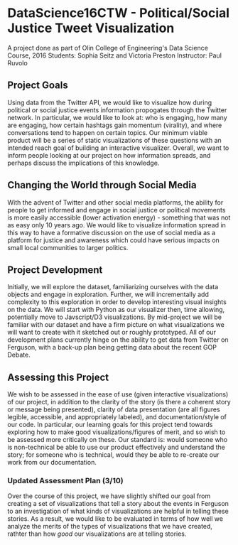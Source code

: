 # DataScience16CTW - Political/Social Justice Tweet Visualization
A project done as part of Olin College of Engineering's Data Science Course, 2016
Students: Sophia Seitz and Victoria Preston
Instructor: Paul Ruvolo

## Project Goals
Using data from the Twitter API, we would like to visualize how during political or social justice events information propogates through the Twitter network. In particular, we would like to look at: who is engaging, how many are engaging, how certain hashtags gain momentum (virality), and where conversations tend to happen on certain topics. Our minimum viable product will be a series of static visualizations of these questions with an intended reach goal of building an interactive visualizer. Overall, we want to inform people looking at our project on how information spreads, and perhaps discuss the implications of this knowledge.

## Changing the World through Social Media
With the advent of Twitter and other social media platforms, the ability for people to get informed and engage in social justice or political movements is more easily accessible (lower activation energy) - something that was not as easy only 10 years ago. We would like to visualize information spread in this way to have a formative discussion on the use of social media as a platform for justice and awareness which could have serious impacts on small local communities to larger politics. 

## Project Development
Initially, we will explore the dataset, familiarizing ourselves with the data objects and engage in exploration. Further, we will incrementally add complexity to this exploration in order to develop interesting visual insights on the data. We will start with Python as our visualizer then, time allowing, potentially move to Javscript/D3 visualizations. By mid-project we will be familiar with our dataset and have a firm picture on what visualizations we will want to create with it sketched out or roughly prototyped. All of our development plans currently hinge on the ability to get data from Twitter on Ferguson, with a back-up plan being getting data about the recent GOP Debate.

## Assessing this Project
We wish to be assessed in the ease of use (given interactive visualizations) of our project, in addition to the clarity of the story (is there a coherent story or message being presented), clarity of data presentation (are all figures legible, accessible, and appropriately labeled), and documentation/style of our code. In particular, our learning goals for this project tend towards exploring how to make good visualizations/figures of merit, and so wish to be assessed more critically on these. Our standard is: would someone who is non-technical be able to use our product effectively and understand the story; for someone who is technical, would they be able to re-create our work from our documentation.

### Updated Assessment Plan (3/10)
Over the course of this project, we have slightly shifted our goal from creating a set of visualizations that tell a story about the events in Ferguson to an investigation of what kinds of visualizations are helpful in telling these stories. As a result, we would like to be evaluated in terms of how well we analyze the merits of the types of visualizations that we have created, rathter than how *good* our visualizations are at telling stories. 


